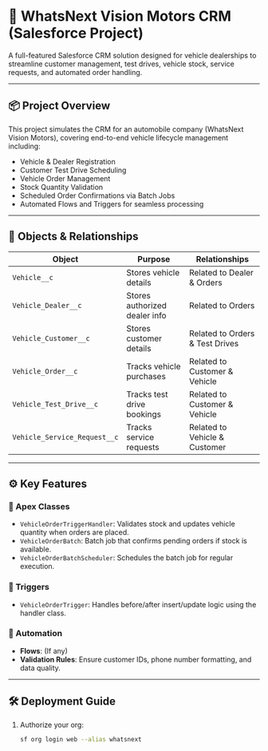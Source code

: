 # 🚗 WhatsNext Vision Motors CRM (Salesforce Project)

A full-featured Salesforce CRM solution designed for vehicle dealerships to streamline customer management, test drives, vehicle stock, service requests, and automated order handling.

---

## 📦 Project Overview

This project simulates the CRM for an automobile company (WhatsNext Vision Motors), covering end-to-end vehicle lifecycle management including:

- Vehicle & Dealer Registration
- Customer Test Drive Scheduling
- Vehicle Order Management
- Stock Quantity Validation
- Scheduled Order Confirmations via Batch Jobs
- Automated Flows and Triggers for seamless processing

---

## 🧩 Objects & Relationships

| Object                    | Purpose                                | Relationships                     |
|--------------------------|----------------------------------------|-----------------------------------|
| `Vehicle__c`             | Stores vehicle details                 | Related to Dealer & Orders        |
| `Vehicle_Dealer__c`      | Stores authorized dealer info          | Related to Orders                 |
| `Vehicle_Customer__c`    | Stores customer details                | Related to Orders & Test Drives   |
| `Vehicle_Order__c`       | Tracks vehicle purchases               | Related to Customer & Vehicle     |
| `Vehicle_Test_Drive__c`  | Tracks test drive bookings             | Related to Customer & Vehicle     |
| `Vehicle_Service_Request__c` | Tracks service requests           | Related to Vehicle & Customer     |

---

## ⚙️ Key Features

### 🔹 Apex Classes
- `VehicleOrderTriggerHandler`: Validates stock and updates vehicle quantity when orders are placed.
- `VehicleOrderBatch`: Batch job that confirms pending orders if stock is available.
- `VehicleOrderBatchScheduler`: Schedules the batch job for regular execution.

### 🔹 Triggers
- `VehicleOrderTrigger`: Handles before/after insert/update logic using the handler class.

### 🔹 Automation
- **Flows**: (If any)
- **Validation Rules**: Ensure customer IDs, phone number formatting, and data quality.

---

## 🛠 Deployment Guide

1. Authorize your org:
   ```bash
   sf org login web --alias whatsnext
